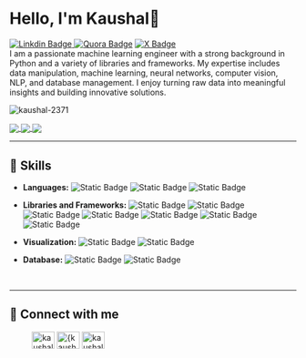# Hello, I'm Kaushal👋
[![Linkdin Badge](https://img.shields.io/badge/LinkedIn-blue?style=flat-square&logo=linkedin&link=https%3A%2F%2Fwww.linkedin.com%2Fin%2Fkaushal-sahu%2F)
](https://www.linkedin.com/in/kaushal-sahu/) 
[![Quora Badge](https://img.shields.io/badge/Any%20Doubt%3F-red?style=flat-square&logo=quora&link=https%3A%2F%2Fwww.quora.com%2Fprofile%2FKaushal-400)](https://www.quora.com/profile/Kaushal-400) 
[![X Badge](https://img.shields.io/badge/Follow%20%40KaushalSah9206-black?style=flat-square&logo=x&link=https%3A%2F%2Fx.com%2FKaushalSah9206)](https://x.com/KaushalSah9206)
<br>I am a passionate machine learning engineer with a strong background in Python and a variety of libraries and frameworks. My expertise includes data manipulation, machine learning, neural networks, computer vision, NLP, and database management. I enjoy turning raw data into meaningful insights and building innovative solutions.
<p align="left"> <img src="https://komarev.com/ghpvc/?username=kaushal-2371&label=Profile%20views&color=0e75b6&style=flat" alt="kaushal-2371" /> </p>

<a href="https://github.com/Kaushal-2371/ResNet_Transfer-Learning" target="_blank">
 <img align="center" src="https://github-readme-stats.vercel.app/api/pin/?username=Kaushal-2371&repo=ResNet_Transfer-Learning&theme=github_dark" />
</a>
<a href="https://github.com/Kaushal-2371/Indian-Weather-Prediction-Model" target="_blank">
  <img align="center" src="https://github-readme-stats.vercel.app/api/pin/?username=Kaushal-2371&repo=Indian-Weather-Prediction-Model&theme=github_dark" />
</a>
<a href="https://github.com/Kaushal-2371/Realtime-Face-Detection-Model" target="_blank">
 <img align="center" src="https://github-readme-stats.vercel.app/api/pin/?username=Kaushal-2371&repo=Realtime-Face-Detection-Model&theme=github_dark" />
</a>

-------

## 🔧 Skills

- **Languages:** ![Static Badge](https://img.shields.io/badge/Pyhton-black?logo=Python)
 ![Static Badge](https://img.shields.io/badge/C%20programing%20-%20black?logo=C) ![Static Badge](https://img.shields.io/badge/R%20programing%20-%20black?logo=R)

- **Libraries and Frameworks:** ![Static Badge](https://img.shields.io/badge/TensorFlow-black?logo=tensorflow)
![Static Badge](https://img.shields.io/badge/Scikit--learn%20-%20black?logo=Scikit-learn)
![Static Badge](https://img.shields.io/badge/Keras-black?logo=Keras)
 ![Static Badge](https://img.shields.io/badge/Pandas%20-%20black?logo=pandas)
![Static Badge](https://img.shields.io/badge/Numpy-black?logo=numpy)
 ![Static Badge](https://img.shields.io/badge/Seaborn%20-%20black?logo=opensea)
 ![Static Badge](https://img.shields.io/badge/OpenCV%20-%20black?logo=opencv)


- **Visualization:** ![Static Badge](https://img.shields.io/badge/Tableau-black?logo=tableau)
![Static Badge](https://img.shields.io/badge/Power%20BI-black?logo=googlebigquery)

- **Database:** ![Static Badge](https://img.shields.io/badge/Mongodb%20-%20black?logo=mongodb) ![Static Badge](https://img.shields.io/badge/MySQL%20-%20black?logo=MySQL)


<br>

-------

## 🔗 Connect with me

&#160; &#160; &#160; &#160; &#160;
<a href="https://linkedin.com/in/kaushal-sahu" target="blank"><img align="center" src="https://raw.githubusercontent.com/rahuldkjain/github-profile-readme-generator/master/src/images/icons/Social/linked-in-alt.svg" alt="kaushal-sahu" height="30" width="40" /></a>
<a href="https://stackoverflow.com/users/15883741/kaushal-sahu" target="blank"><img align="center" src="https://raw.githubusercontent.com/rahuldkjain/github-profile-readme-generator/master/src/images/icons/Social/stack-overflow.svg" alt="{kaushal}" height="30" width="40" /></a>
<a href="https://www.hackerrank.com/profile/auxinkaushalckp" target="blank"><img align="center" src="https://raw.githubusercontent.com/rahuldkjain/github-profile-readme-generator/master/src/images/icons/Social/hackerrank.svg" alt="kaushal sahu" height="30" width="40" /></a> 



